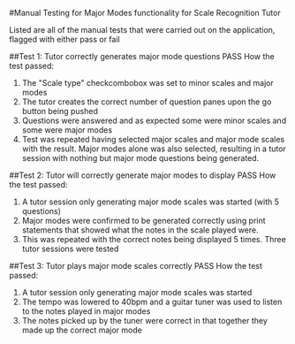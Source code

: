 #Manual Testing for Major Modes functionality for Scale Recognition Tutor

Listed are all of the manual tests that were carried out on the application, flagged with either
pass or fail

##Test 1: Tutor correctly generates major mode questions
PASS
How the test passed:
1) The "Scale type" checkcombobox was set to minor scales and major modes
2) The tutor creates the correct number of question panes upon the go button being pushed
3) Questions were answered and as expected some were minor scales and some were major modes
4) Test was repeated having selected major scales and major mode scales with the result. Major
    modes alone was also selected, resulting in a tutor session with nothing but major mode
    questions being generated.

##Test 2: Tutor will correctly generate major modes to display
PASS
How the test passed:
1) A tutor session only generating major mode scales was started (with 5 questions)
2) Major modes were confirmed to be generated correctly using print statements that showed what
    the notes in the scale played were.
3) This was repeated with the correct notes being displayed 5 times. Three tutor sessions were
    tested

##Test 3: Tutor plays major mode scales correctly
PASS
How the test passed:
1) A tutor session only generating major mode scales was started
2) The tempo was lowered to 40bpm and a guitar tuner was used to listen to the notes played in
    major modes
3) The notes picked up by the tuner were correct in that together they made up the correct major
    mode
